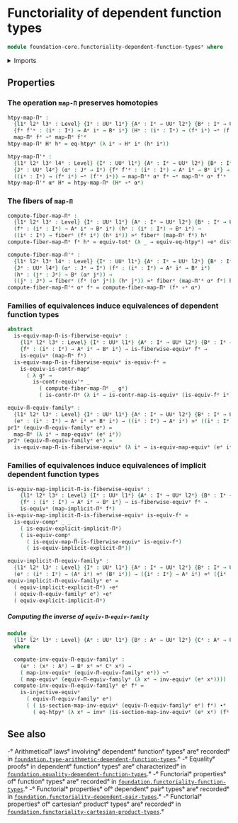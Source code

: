 # Functoriality of dependent function types

```agda
module foundation-core.functoriality-dependent-function-typesᵉ where
```

<details><summary>Imports</summary>

```agda
open import foundation.dependent-pair-typesᵉ
open import foundation.function-extensionalityᵉ
open import foundation.implicit-function-typesᵉ
open import foundation.universe-levelsᵉ

open import foundation-core.contractible-mapsᵉ
open import foundation-core.contractible-typesᵉ
open import foundation-core.equivalencesᵉ
open import foundation-core.families-of-equivalencesᵉ
open import foundation-core.fibers-of-mapsᵉ
open import foundation-core.function-typesᵉ
open import foundation-core.functoriality-dependent-pair-typesᵉ
open import foundation-core.homotopiesᵉ
open import foundation-core.identity-typesᵉ
open import foundation-core.injective-mapsᵉ
open import foundation-core.type-theoretic-principle-of-choiceᵉ
```

</details>

## Properties

### The operation `map-Π` preserves homotopies

```agda
htpy-map-Πᵉ :
  {l1ᵉ l2ᵉ l3ᵉ : Level} {Iᵉ : UUᵉ l1ᵉ} {Aᵉ : Iᵉ → UUᵉ l2ᵉ} {Bᵉ : Iᵉ → UUᵉ l3ᵉ}
  {fᵉ f'ᵉ : (iᵉ : Iᵉ) → Aᵉ iᵉ → Bᵉ iᵉ} (Hᵉ : (iᵉ : Iᵉ) → (fᵉ iᵉ) ~ᵉ (f'ᵉ iᵉ)) →
  map-Πᵉ fᵉ ~ᵉ map-Πᵉ f'ᵉ
htpy-map-Πᵉ Hᵉ hᵉ = eq-htpyᵉ (λ iᵉ → Hᵉ iᵉ (hᵉ iᵉ))

htpy-map-Π'ᵉ :
  {l1ᵉ l2ᵉ l3ᵉ l4ᵉ : Level} {Iᵉ : UUᵉ l1ᵉ} {Aᵉ : Iᵉ → UUᵉ l2ᵉ} {Bᵉ : Iᵉ → UUᵉ l3ᵉ}
  {Jᵉ : UUᵉ l4ᵉ} (αᵉ : Jᵉ → Iᵉ) {fᵉ f'ᵉ : (iᵉ : Iᵉ) → Aᵉ iᵉ → Bᵉ iᵉ} →
  ((iᵉ : Iᵉ) → (fᵉ iᵉ) ~ᵉ (f'ᵉ iᵉ)) → map-Π'ᵉ αᵉ fᵉ ~ᵉ map-Π'ᵉ αᵉ f'ᵉ
htpy-map-Π'ᵉ αᵉ Hᵉ = htpy-map-Πᵉ (Hᵉ ∘ᵉ αᵉ)
```

### The fibers of `map-Π`

```agda
compute-fiber-map-Πᵉ :
  {l1ᵉ l2ᵉ l3ᵉ : Level} {Iᵉ : UUᵉ l1ᵉ} {Aᵉ : Iᵉ → UUᵉ l2ᵉ} {Bᵉ : Iᵉ → UUᵉ l3ᵉ}
  (fᵉ : (iᵉ : Iᵉ) → Aᵉ iᵉ → Bᵉ iᵉ) (hᵉ : (iᵉ : Iᵉ) → Bᵉ iᵉ) →
  ((iᵉ : Iᵉ) → fiberᵉ (fᵉ iᵉ) (hᵉ iᵉ)) ≃ᵉ fiberᵉ (map-Πᵉ fᵉ) hᵉ
compute-fiber-map-Πᵉ fᵉ hᵉ = equiv-totᵉ (λ _ → equiv-eq-htpyᵉ) ∘eᵉ distributive-Π-Σᵉ

compute-fiber-map-Π'ᵉ :
  {l1ᵉ l2ᵉ l3ᵉ l4ᵉ : Level} {Iᵉ : UUᵉ l1ᵉ} {Aᵉ : Iᵉ → UUᵉ l2ᵉ} {Bᵉ : Iᵉ → UUᵉ l3ᵉ}
  {Jᵉ : UUᵉ l4ᵉ} (αᵉ : Jᵉ → Iᵉ) (fᵉ : (iᵉ : Iᵉ) → Aᵉ iᵉ → Bᵉ iᵉ)
  (hᵉ : (jᵉ : Jᵉ) → Bᵉ (αᵉ jᵉ)) →
  ((jᵉ : Jᵉ) → fiberᵉ (fᵉ (αᵉ jᵉ)) (hᵉ jᵉ)) ≃ᵉ fiberᵉ (map-Π'ᵉ αᵉ fᵉ) hᵉ
compute-fiber-map-Π'ᵉ αᵉ fᵉ = compute-fiber-map-Πᵉ (fᵉ ∘ᵉ αᵉ)
```

### Families of equivalences induce equivalences of dependent function types

```agda
abstract
  is-equiv-map-Π-is-fiberwise-equivᵉ :
    {l1ᵉ l2ᵉ l3ᵉ : Level} {Iᵉ : UUᵉ l1ᵉ} {Aᵉ : Iᵉ → UUᵉ l2ᵉ} {Bᵉ : Iᵉ → UUᵉ l3ᵉ}
    {fᵉ : (iᵉ : Iᵉ) → Aᵉ iᵉ → Bᵉ iᵉ} → is-fiberwise-equivᵉ fᵉ →
    is-equivᵉ (map-Πᵉ fᵉ)
  is-equiv-map-Π-is-fiberwise-equivᵉ is-equiv-fᵉ =
    is-equiv-is-contr-mapᵉ
      ( λ gᵉ →
        is-contr-equiv'ᵉ _
          ( compute-fiber-map-Πᵉ _ gᵉ)
          ( is-contr-Πᵉ (λ iᵉ → is-contr-map-is-equivᵉ (is-equiv-fᵉ iᵉ) (gᵉ iᵉ))))

equiv-Π-equiv-familyᵉ :
  {l1ᵉ l2ᵉ l3ᵉ : Level} {Iᵉ : UUᵉ l1ᵉ} {Aᵉ : Iᵉ → UUᵉ l2ᵉ} {Bᵉ : Iᵉ → UUᵉ l3ᵉ}
  (eᵉ : (iᵉ : Iᵉ) → Aᵉ iᵉ ≃ᵉ Bᵉ iᵉ) → ((iᵉ : Iᵉ) → Aᵉ iᵉ) ≃ᵉ ((iᵉ : Iᵉ) → Bᵉ iᵉ)
pr1ᵉ (equiv-Π-equiv-familyᵉ eᵉ) =
  map-Πᵉ (λ iᵉ → map-equivᵉ (eᵉ iᵉ))
pr2ᵉ (equiv-Π-equiv-familyᵉ eᵉ) =
  is-equiv-map-Π-is-fiberwise-equivᵉ (λ iᵉ → is-equiv-map-equivᵉ (eᵉ iᵉ))
```

### Families of equivalences induce equivalences of implicit dependent function types

```agda
is-equiv-map-implicit-Π-is-fiberwise-equivᵉ :
    {l1ᵉ l2ᵉ l3ᵉ : Level} {Iᵉ : UUᵉ l1ᵉ} {Aᵉ : Iᵉ → UUᵉ l2ᵉ} {Bᵉ : Iᵉ → UUᵉ l3ᵉ}
    {fᵉ : (iᵉ : Iᵉ) → Aᵉ iᵉ → Bᵉ iᵉ} → is-fiberwise-equivᵉ fᵉ →
    is-equivᵉ (map-implicit-Πᵉ fᵉ)
is-equiv-map-implicit-Π-is-fiberwise-equivᵉ is-equiv-fᵉ =
  is-equiv-compᵉ _ _
    ( is-equiv-explicit-implicit-Πᵉ)
    ( is-equiv-compᵉ _ _
      ( is-equiv-map-Π-is-fiberwise-equivᵉ is-equiv-fᵉ)
      ( is-equiv-implicit-explicit-Πᵉ))

equiv-implicit-Π-equiv-familyᵉ :
  {l1ᵉ l2ᵉ l3ᵉ : Level} {Iᵉ : UUᵉ l1ᵉ} {Aᵉ : Iᵉ → UUᵉ l2ᵉ} {Bᵉ : Iᵉ → UUᵉ l3ᵉ}
  (eᵉ : (iᵉ : Iᵉ) → (Aᵉ iᵉ) ≃ᵉ (Bᵉ iᵉ)) → ({iᵉ : Iᵉ} → Aᵉ iᵉ) ≃ᵉ ({iᵉ : Iᵉ} → Bᵉ iᵉ)
equiv-implicit-Π-equiv-familyᵉ eᵉ =
  ( equiv-implicit-explicit-Πᵉ) ∘eᵉ
  ( equiv-Π-equiv-familyᵉ eᵉ) ∘eᵉ
  ( equiv-explicit-implicit-Πᵉ)
```

##### Computing the inverse of `equiv-Π-equiv-family`

```agda
module _
  {l1ᵉ l2ᵉ l3ᵉ : Level} {Aᵉ : UUᵉ l1ᵉ} {Bᵉ : Aᵉ → UUᵉ l2ᵉ} {Cᵉ : Aᵉ → UUᵉ l3ᵉ}
  where

  compute-inv-equiv-Π-equiv-familyᵉ :
    (eᵉ : (xᵉ : Aᵉ) → Bᵉ xᵉ ≃ᵉ Cᵉ xᵉ) →
    ( map-inv-equivᵉ (equiv-Π-equiv-familyᵉ eᵉ)) ~ᵉ
    ( map-equivᵉ (equiv-Π-equiv-familyᵉ (λ xᵉ → inv-equivᵉ (eᵉ xᵉ))))
  compute-inv-equiv-Π-equiv-familyᵉ eᵉ fᵉ =
    is-injective-equivᵉ
      ( equiv-Π-equiv-familyᵉ eᵉ)
      ( ( is-section-map-inv-equivᵉ (equiv-Π-equiv-familyᵉ eᵉ) fᵉ) ∙ᵉ
        ( eq-htpyᵉ (λ xᵉ → invᵉ (is-section-map-inv-equivᵉ (eᵉ xᵉ) (fᵉ xᵉ)))))
```

## See also

-ᵉ Arithmeticalᵉ lawsᵉ involvingᵉ dependentᵉ functionᵉ typesᵉ areᵉ recordedᵉ in
  [`foundation.type-arithmetic-dependent-function-types`](foundation.type-arithmetic-dependent-function-types.md).ᵉ
-ᵉ Equalityᵉ proofsᵉ in dependentᵉ functionᵉ typesᵉ areᵉ characterizedᵉ in
  [`foundation.equality-dependent-function-types`](foundation.equality-dependent-function-types.md).ᵉ
-ᵉ Functorialᵉ propertiesᵉ ofᵉ functionᵉ typesᵉ areᵉ recordedᵉ in
  [`foundation.functoriality-function-types`](foundation.functoriality-function-types.md).ᵉ
-ᵉ Functorialᵉ propertiesᵉ ofᵉ dependentᵉ pairᵉ typesᵉ areᵉ recordedᵉ in
  [`foundation.functoriality-dependent-pair-types`](foundation.functoriality-dependent-pair-types.md).ᵉ
-ᵉ Functorialᵉ propertiesᵉ ofᵉ cartesianᵉ productᵉ typesᵉ areᵉ recordedᵉ in
  [`foundation.functoriality-cartesian-product-types`](foundation.functoriality-cartesian-product-types.md).ᵉ